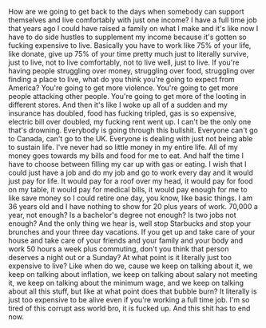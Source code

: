 How are we going to get back to the days when somebody can support themselves and live comfortably with just one income? I have a full time job that years ago I could have raised a family on what I make and it's like now I have to do side hustles to supplement my income because it's gotten so fucking expensive to live. Basically you have to work like 75% of your life, like donate, give up 75% of your time pretty much just to literally survive, just to live, not to live comfortably, not to live well, just to live. If you're having people struggling over money, struggling over food, struggling over finding a place to live, what do you think you're going to expect from America? You're going to get more violence. You're going to get more people attacking other people. You're going to get more of the looting in different stores. And then it's like I woke up all of a sudden and my insurance has doubled, food has fucking tripled, gas is so expensive, electric bill over doubled, my fucking rent went up. I can't be the only one that's drowning. Everybody is going through this bullshit. Everyone can't go to Canada, can't go to the UK. Everyone is dealing with just not being able to sustain life. I've never had so little money in my entire life. All of my money goes towards my bills and food for me to eat. And half the time I have to choose between filling my car up with gas or eating. I wish that I could just have a job and do my job and go to work every day and it would just pay for life. It would pay for a roof over my head, it would pay for food on my table, it would pay for medical bills, it would pay enough for me to like save money so I could retire one day, you know, like basic things. I am 36 years old and I have nothing to show for 20 plus years of work. 70,000 a year, not enough? Is a bachelor's degree not enough? Is two jobs not enough? And the only thing we hear is, well stop Starbucks and stop your brunches and your three day vacations. If you get up and take care of your house and take care of your friends and your family and your body and work 50 hours a week plus commuting, don't you think that person deserves a night out or a Sunday? At what point is it literally just too expensive to live? Like when do we, cause we keep on talking about it, we keep on talking about inflation, we keep on talking about salary not meeting it, we keep on talking about the minimum wage, and we keep on talking about all this stuff, but like at what point does that bubble burn? It literally is just too expensive to be alive even if you're working a full time job. I'm so tired of this corrupt ass world bro, it is fucked up. And this shit has to end now.
